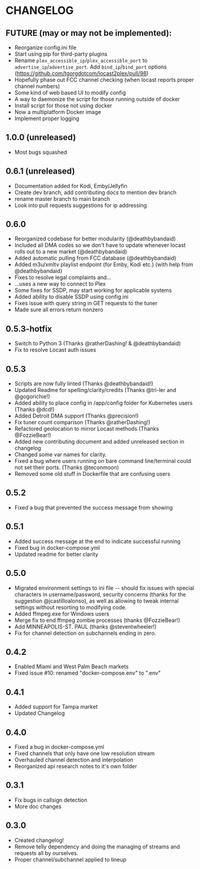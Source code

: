 # CHANGELOG

## FUTURE (may or may not be implemented):
 - Reorganize config.ini file
 - Start using pip for third-party plugins
 - Rename `plex_accessible_ip`/`plex_accessible_port` to `advertise_ip`/`advertise_port`. Add `bind_ip`/`bind_port` options (https://github.com/tgorgdotcom/locast2plex/pull/98)
 - Hopefully phase out FCC channel checking (when locast reports proper channel numbers)
 - Some kind of web based UI to modify config
 - A way to daemonize the script for those running outside of docker
 - Install script for those not using docker
 - Now a multiplatform Docker image
 - Implement proper logging

## 1.0.0 (unreleased)
 - Most bugs squashed

## 0.6.1 (unreleased)
 - Documentation added for Kodi, Emby/Jellyfin
 - Create dev branch, add contributing docs to mention dev branch
 - rename master branch to main branch
 - Look into pull requests suggestions for ip addressing

## 0.6.0
 - Reorganized codebase for better modularity (@deathbybandaid)
 - Included all DMA codes so we don't have to update whenever locast rolls out to a new market (@deathbybandaid)
 - Added automatic pulling from FCC database (@deathbybandaid)
 - Added m3u/xmltv playlist endpoint (for Emby, Kodi etc.) (with help from @deathbybandaid)
 - Fixes to resolve legal complaints and...
 - ...uses a new way to connect to Plex
 - Some fixes for SSDP, may start working for applicable systems
 - Added ability to disable SSDP using config.ini
 - Fixes issue with query string in GET requests to the tuner
 - Made sure all errors return nonzero

## 0.5.3-hotfix
 - Switch to Python 3 (Thanks @ratherDashing! & @deathbybandaid)
 - Fix to resolve Locast auth issues

## 0.5.3
 - Scripts are now fully linted (Thanks @deathbybandaid!)
 - Updated Readme for spelling/clarity/credits (Thanks @tri-ler and @gogorichie!)
 - Added ability to place config in /app/config folder for Kubernetes users (Thanks @dcd!)
 - Added Detroit DMA support (Thanks @precision!)
 - Fix tuner count comparison (Thanks @ratherDashing!)
 - Refactored geolocation to mirror Locast methods (Thanks @FozzieBear!)
 - Added new contributing document and added unreleased section in changelog
 - Changed some var names for clarity.  
 - Fixed a bug where users running on bare command line/terminal could not set their ports. (Thanks @teconmoon)
 - Removed some old stuff in Dockerfile that are confusing users

## 0.5.2
 - Fixed a bug that prevented the success message from showing

## 0.5.1
 - Added success message at the end to indicate successful running
 - Fixed bug in docker-compose.yml
 - Updated readme for better clarity

## 0.5.0
 - Migrated environment settings to ini file -- should fix issues with special 
   characters in username/password, security concerns (thanks for the suggestion 
   @jcastilloalonso), as well as allowing to tweak internal settings without 
   resorting to modifying code.
 - Added ffmpeg.exe for Windows users
 - Merge fix to end ffmpeg zombie processes (thanks @FozzieBear!)
 - Add MINNEAPOLIS-ST. PAUL (thanks @steventwheeler!)
 - Fix for channel detection on subchannels ending in zero.

## 0.4.2
 - Enabled Miami and West Palm Beach markets
 - Fixed issue #10: renamed "docker-compose.env" to ".env"

## 0.4.1
- Added support for Tampa market
- Updated Changelog

## 0.4.0
- Fixed a bug in docker-compose.yml
- Fixed channels that only have one low resolution stream
- Overhauled channel detection and interpolation
- Reorganized api research notes to it's own folder

## 0.3.1
- Fix bugs in callsign detection
- More doc changes

## 0.3.0
- Created changelog!
- Remove telly dependency and doing the managing of streams and requests all by ourselves.
- Proper channel/subchannel applied to lineup
